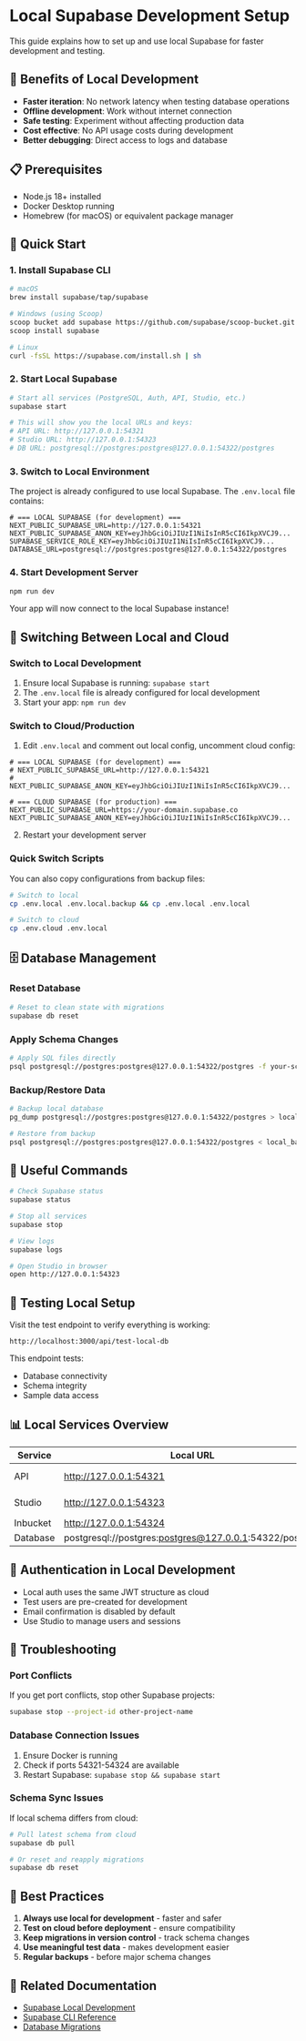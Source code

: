 # Local Supabase Development Setup

This guide explains how to set up and use local Supabase for faster development and testing.

## 🎯 Benefits of Local Development

- **Faster iteration**: No network latency when testing database operations
- **Offline development**: Work without internet connection
- **Safe testing**: Experiment without affecting production data
- **Cost effective**: No API usage costs during development
- **Better debugging**: Direct access to logs and database

## 📋 Prerequisites

- Node.js 18+ installed
- Docker Desktop running
- Homebrew (for macOS) or equivalent package manager

## 🚀 Quick Start

### 1. Install Supabase CLI

```bash
# macOS
brew install supabase/tap/supabase

# Windows (using Scoop)
scoop bucket add supabase https://github.com/supabase/scoop-bucket.git
scoop install supabase

# Linux
curl -fsSL https://supabase.com/install.sh | sh
```

### 2. Start Local Supabase

```bash
# Start all services (PostgreSQL, Auth, API, Studio, etc.)
supabase start

# This will show you the local URLs and keys:
# API URL: http://127.0.0.1:54321
# Studio URL: http://127.0.0.1:54323
# DB URL: postgresql://postgres:postgres@127.0.0.1:54322/postgres
```

### 3. Switch to Local Environment

The project is already configured to use local Supabase. The `.env.local` file contains:

```env
# === LOCAL SUPABASE (for development) ===
NEXT_PUBLIC_SUPABASE_URL=http://127.0.0.1:54321
NEXT_PUBLIC_SUPABASE_ANON_KEY=eyJhbGciOiJIUzI1NiIsInR5cCI6IkpXVCJ9...
SUPABASE_SERVICE_ROLE_KEY=eyJhbGciOiJIUzI1NiIsInR5cCI6IkpXVCJ9...
DATABASE_URL=postgresql://postgres:postgres@127.0.0.1:54322/postgres
```

### 4. Start Development Server

```bash
npm run dev
```

Your app will now connect to the local Supabase instance!

## 🔄 Switching Between Local and Cloud

### Switch to Local Development

1. Ensure local Supabase is running: `supabase start`
2. The `.env.local` file is already configured for local development
3. Start your app: `npm run dev`

### Switch to Cloud/Production

1. Edit `.env.local` and comment out local config, uncomment cloud config:

```env
# === LOCAL SUPABASE (for development) ===
# NEXT_PUBLIC_SUPABASE_URL=http://127.0.0.1:54321
# NEXT_PUBLIC_SUPABASE_ANON_KEY=eyJhbGciOiJIUzI1NiIsInR5cCI6IkpXVCJ9...

# === CLOUD SUPABASE (for production) ===
NEXT_PUBLIC_SUPABASE_URL=https://your-domain.supabase.co
NEXT_PUBLIC_SUPABASE_ANON_KEY=eyJhbGciOiJIUzI1NiIsInR5cCI6IkpXVCJ9...
```

2. Restart your development server

### Quick Switch Scripts

You can also copy configurations from backup files:

```bash
# Switch to local
cp .env.local .env.local.backup && cp .env.local .env.local

# Switch to cloud
cp .env.cloud .env.local
```

## 🗄️ Database Management

### Reset Database

```bash
# Reset to clean state with migrations
supabase db reset
```

### Apply Schema Changes

```bash
# Apply SQL files directly
psql postgresql://postgres:postgres@127.0.0.1:54322/postgres -f your-schema.sql
```

### Backup/Restore Data

```bash
# Backup local database
pg_dump postgresql://postgres:postgres@127.0.0.1:54322/postgres > local_backup.sql

# Restore from backup
psql postgresql://postgres:postgres@127.0.0.1:54322/postgres < local_backup.sql
```

## 🔧 Useful Commands

```bash
# Check Supabase status
supabase status

# Stop all services
supabase stop

# View logs
supabase logs

# Open Studio in browser
open http://127.0.0.1:54323
```

## 🧪 Testing Local Setup

Visit the test endpoint to verify everything is working:

```
http://localhost:3000/api/test-local-db
```

This endpoint tests:

- Database connectivity
- Schema integrity
- Sample data access

## 📊 Local Services Overview

| Service  | Local URL                                               | Purpose           |
| -------- | ------------------------------------------------------- | ----------------- |
| API      | http://127.0.0.1:54321                                  | REST/GraphQL API  |
| Studio   | http://127.0.0.1:54323                                  | Database admin UI |
| Inbucket | http://127.0.0.1:54324                                  | Email testing     |
| Database | postgresql://postgres:postgres@127.0.0.1:54322/postgres | PostgreSQL        |

## 🔐 Authentication in Local Development

- Local auth uses the same JWT structure as cloud
- Test users are pre-created for development
- Email confirmation is disabled by default
- Use Studio to manage users and sessions

## 🚨 Troubleshooting

### Port Conflicts

If you get port conflicts, stop other Supabase projects:

```bash
supabase stop --project-id other-project-name
```

### Database Connection Issues

1. Ensure Docker is running
2. Check if ports 54321-54324 are available
3. Restart Supabase: `supabase stop && supabase start`

### Schema Sync Issues

If local schema differs from cloud:

```bash
# Pull latest schema from cloud
supabase db pull

# Or reset and reapply migrations
supabase db reset
```

## 📝 Best Practices

1. **Always use local for development** - faster and safer
2. **Test on cloud before deployment** - ensure compatibility
3. **Keep migrations in version control** - track schema changes
4. **Use meaningful test data** - makes development easier
5. **Regular backups** - before major schema changes

## 🔗 Related Documentation

- [Supabase Local Development](https://supabase.com/docs/guides/local-development)
- [Supabase CLI Reference](https://supabase.com/docs/reference/cli)
- [Database Migrations](https://supabase.com/docs/guides/database/migrations)
